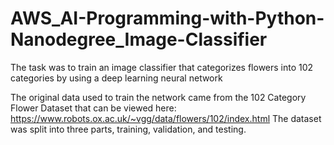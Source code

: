 # AWS_AI-Programming-with-Python-Nanodegree_Image-Classifier
The task was to train an image classifier that categorizes flowers into 102 categories by using a deep learning neural network

The original data used to train the network came from the 102 Category Flower Dataset that can be viewed here: https://www.robots.ox.ac.uk/~vgg/data/flowers/102/index.html
The dataset was split into three parts, training, validation, and testing. 
